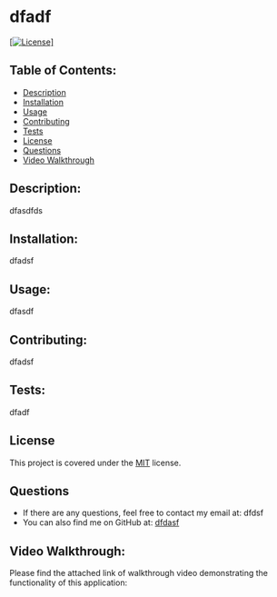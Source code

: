 # dfadf
  [[![License](https://img.shields.io/badge/license-MIT-blue.svg)]
    ](https://opensource.org/licenses/MIT)
  
  ## Table of Contents:
  *  [Description](#description)
  *  [Installation](#installation)
  *  [Usage](#usage)
  *  [Contributing](#contributing)
  *  [Tests](#tests)
  *  [License](#license)
  *  [Questions](#questions)
  *  [Video Walkthrough](#Video-Walkthrough)


## Description:
dfasdfds
## Installation:
dfadsf
## Usage:
dfasdf
## Contributing:
dfadsf
## Tests:
dfadf
## License
This project is covered under the [MIT](https://opensource.org/licenses/MIT) license.
## Questions

  * If there are any questions, feel free to contact my email at: dfdsf
  * You can also find me on GitHub at: [dfdasf](https://github.com/dfdasf)
##  Video Walkthrough:
Please find the attached link of walkthrough video demonstrating the functionality of this application:

